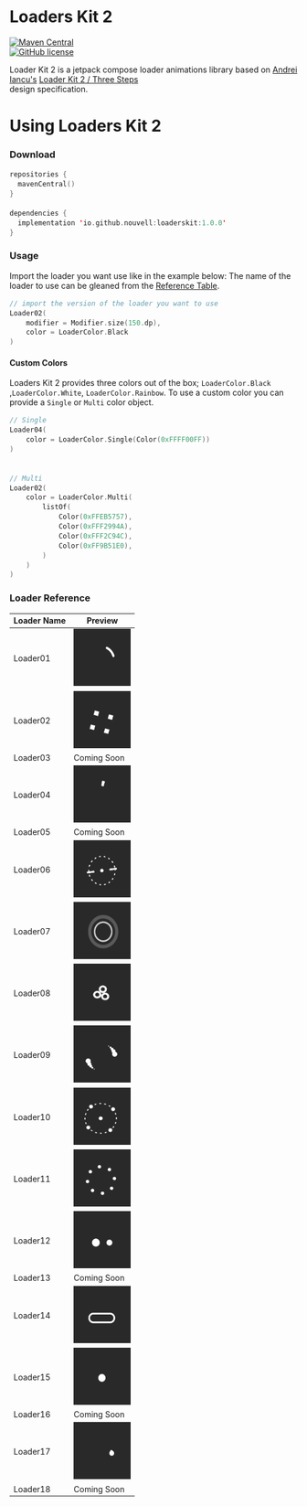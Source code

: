 # Loaders Kit 2

[![Maven Central](https://img.shields.io/maven-central/v/io.github.nouvell/loaderskit.svg?label=Maven%20Central)](https://central.sonatype.com/artifact/io.github.nouvell/loaderskit)  
[![GitHub license](https://img.shields.io/badge/license-Apache%20License%202.0-blue.svg?style=flat)](https://www.apache.org/licenses/LICENSE-2.0)

Loader Kit 2 is a jetpack compose loader animations library based on [Andrei Iancu's](https://www.figma.com/@iancu)  [Loader Kit 2 / Three Steps](https://www.figma.com/community/file/1113086966127751393/Loaders-Kit-2-%2F-Three-Steps)  
design specification.

# Using Loaders Kit 2

### Download

```kotlin
repositories {
  mavenCentral()
}

dependencies {
  implementation 'io.github.nouvell:loaderskit:1.0.0'
}
```

### Usage

Import the loader you want use like in the example below:
The name of the loader to use can be gleaned from the [Reference Table](https://github.com/Nouvell/LoadersKit/blob/main/README.md#loader-reference).

```kotlin
// import the version of the loader you want to use
Loader02(  
    modifier = Modifier.size(150.dp),
    color = LoaderColor.Black
)
```
#### Custom Colors

Loaders Kit 2 provides three colors out of the box; `LoaderColor.Black ` ,`LoaderColor.White`, `LoaderColor.Rainbow`. To use a custom color you can provide a `Single` or `Multi` color object.

```kotlin
// Single
Loader04(
    color = LoaderColor.Single(Color(0xFFFF00FF))
)


// Multi
Loader02( 
    color = LoaderColor.Multi(  
        listOf(  
            Color(0xFFEB5757),  
            Color(0xFFF2994A),  
            Color(0xFFF2C94C),  
            Color(0xFF9B51E0),  
        )  
    )  
)
```

### Loader Reference

| Loader Name | Preview                                                                                                        |
|-------------|----------------------------------------------------------------------------------------------------------------|
| Loader01    | <img src="https://raw.githubusercontent.com/Nouvell/LoadersKit/main/resources/loader-01.gif" width="100" height="100" /> |
| Loader02    | <img src="https://raw.githubusercontent.com/Nouvell/LoadersKit/main/resources/loader-02.gif" width="100" height="100" /> |
| Loader03    | Coming Soon                                                                                                    |
| Loader04    | <img src="https://raw.githubusercontent.com/Nouvell/LoadersKit/main/resources/loader-04.gif" width="100" height="100" /> |
| Loader05    | Coming Soon                                                                                                    |
| Loader06    | <img src="https://raw.githubusercontent.com/Nouvell/LoadersKit/main/resources/loader-06.gif" width="100" height="100" /> |
| Loader07    | <img src="https://raw.githubusercontent.com/Nouvell/LoadersKit/main/resources/loader-07.gif" width="100" height="100" /> |
| Loader08    | <img src="https://raw.githubusercontent.com/Nouvell/LoadersKit/main/resources/loader-08.gif" width="100" height="100" /> |
| Loader09    | <img src="https://raw.githubusercontent.com/Nouvell/LoadersKit/main/resources/loader-09.gif" width="100" height="100" /> |
| Loader10    | <img src="https://raw.githubusercontent.com/Nouvell/LoadersKit/main/resources/loader-10.gif" width="100" height="100" /> |
| Loader11    | <img src="https://raw.githubusercontent.com/Nouvell/LoadersKit/main/resources/loader-11.gif" width="100" height="100" /> |
| Loader12    | <img src="https://raw.githubusercontent.com/Nouvell/LoadersKit/main/resources/loader-12.gif" width="100" height="100" /> |
| Loader13    | Coming Soon                                                                                                    |
| Loader14    | <img src="https://raw.githubusercontent.com/Nouvell/LoadersKit/main/resources/loader-14.gif" width="100" height="100" /> |
| Loader15    | <img src="https://raw.githubusercontent.com/Nouvell/LoadersKit/main/resources/loader-15.gif" width="100" height="100" /> |
| Loader16    | Coming Soon                                                                                                    |
| Loader17    | <img src="https://raw.githubusercontent.com/Nouvell/LoadersKit/main/resources/loader-17.gif" width="100" height="100" /> |
| Loader18    | Coming Soon                                                                                                    |
